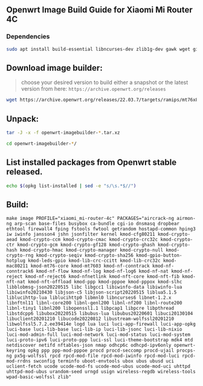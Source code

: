 ## Openwrt Image Build Guide for Xiaomi Mi Router 4C

### Dependencies 
```sh
sudo apt install build-essential libncurses-dev zlib1g-dev gawk wget git gettext libssl-dev xsltproc rsync wget unzip python3 python3-distutils -y
```
## Download image builder:
   > choose your desired version to build either a snapshot or the latest version from here: `https://archive.openwrt.org/releases`
```sh
wget https://archive.openwrt.org/releases/22.03.7/targets/ramips/mt76x8/openwrt-imagebuilder-22.03.7-ramips-mt76x8.Linux-x86_64.tar.xz
```
## Unpack:
```sh
tar -J -x -f openwrt-imagebuilder-*.tar.xz
```
```sh
cd openwrt-imagebuilder-*/
```     
## List installed packages from Openwrt stable released.
```sh
echo $(opkg list-installed | sed -e "s/\s.*$//")
```
## Build:

`make image PROFILE="xiaomi_mi-router-4c" PACKAGES="aircrack-ng airmon-ng arp-scan base-files busybox ca-bundle cgi-io dnsmasq dropbear ethtool firewall4 fping fstools fwtool getrandom hostapd-common hping3 iw iwinfo jansson4 jshn jsonfilter kernel kmod-cfg80211 kmod-crypto-aead kmod-crypto-ccm kmod-crypto-cmac kmod-crypto-crc32c kmod-crypto-ctr kmod-crypto-gcm kmod-crypto-gf128 kmod-crypto-ghash kmod-crypto-hash kmod-crypto-hmac kmod-crypto-manager kmod-crypto-null kmod-crypto-rng kmod-crypto-seqiv kmod-crypto-sha256 kmod-gpio-button-hotplug kmod-leds-gpio kmod-lib-crc-ccitt kmod-lib-crc32c kmod-mac80211 kmod-mt76-core kmod-mt7603 kmod-nf-conntrack kmod-nf-conntrack6 kmod-nf-flow kmod-nf-log kmod-nf-log6 kmod-nf-nat kmod-nf-reject kmod-nf-reject6 kmod-nfnetlink kmod-nft-core kmod-nft-fib kmod-nft-nat kmod-nft-offload kmod-ppp kmod-pppoe kmod-pppox kmod-slhc libblobmsg-json20220515 libc libgcc1 libiwinfo-data libiwinfo-lua libiwinfo20210430 libjson-c5 libjson-script20220515 liblua5.1.5 liblucihttp-lua liblucihttp0 libmnl0 libncurses6 libnet-1.2.x libnftnl11 libnl-core200 libnl-genl200 libnl-nf200 libnl-route200 libnl-tiny1 libnl200 libopenssl1.1 libpcap1 libpcre libpthread libstdcpp6 libubox20220515 libubus-lua libubus20220601 libuci20130104 libuclient20201210 libucode20220812 libustream-wolfssl20201210 libwolfssl5.7.2.ee39414e logd lua luci luci-app-firewall luci-app-opkg luci-base luci-lib-base luci-lib-ip luci-lib-jsonc luci-lib-nixio luci-mod-admin-full luci-mod-network luci-mod-status luci-mod-system luci-proto-ipv6 luci-proto-ppp luci-ssl luci-theme-bootstrap mdk4 mtd netdiscover netifd nftables-json nmap odhcp6c odhcpd-ipv6only openwrt-keyring opkg ppp ppp-mod-pppoe procd procd-seccomp procd-ujail procps-ng px5g-wolfssl rpcd rpcd-mod-file rpcd-mod-iwinfo rpcd-mod-luci rpcd-mod-rrdns swconfig terminfo uboot-envtools ubox ubus ubusd uci uclient-fetch ucode ucode-mod-fs ucode-mod-ubus ucode-mod-uci uhttpd uhttpd-mod-ubus urandom-seed urngd usign wireless-regdb wireless-tools wpad-basic-wolfssl zlib"`
